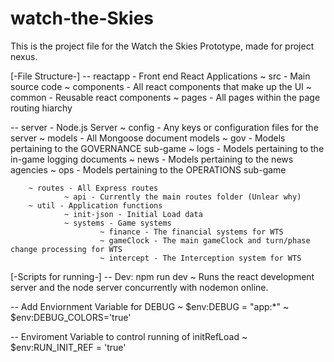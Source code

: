 # watch-the-Skies

This is the project file for the Watch the Skies Prototype, made for project nexus.

[-File Structure-]
-- reactapp - Front end React Applications
        ~ src - Main source code
                ~ components - All react components that make up the UI
                        ~ common - Reusable react components
                ~ pages - All pages within the page routing hiarchy

-- server - Node.js Server
        ~ config - Any keys or configuration files for the server
        ~ models - All Mongoose document models
                ~ gov - Models pertaining to the GOVERNANCE sub-game
                ~ logs - Models pertaining to the in-game logging documents
                ~ news - Models pertaining to the news agencies
                ~ ops - Models pertaining to the OPERATIONS sub-game

        ~ routes - All Express routes
                ~ api - Currently the main routes folder (Unlear why)
        ~ util - Application functions
                ~ init-json - Initial Load data
                ~ systems - Game systems
                        ~ finance - The financial systems for WTS
                        ~ gameClock - The main gameClock and turn/phase change processing for WTS
                        ~ intercept - The Interception system for WTS


[-Scripts for running-]
-- Dev: npm run dev
        ~ Runs the react development server and the node server concurrently with nodemon online.

-- Add Enviornment Variable for DEBUG
        ~ $env:DEBUG = "app:*"
        ~ $env:DEBUG_COLORS='true'

-- Enviroment Variable to control running of initRefLoad
        ~ $env:RUN_INIT_REF = 'true'